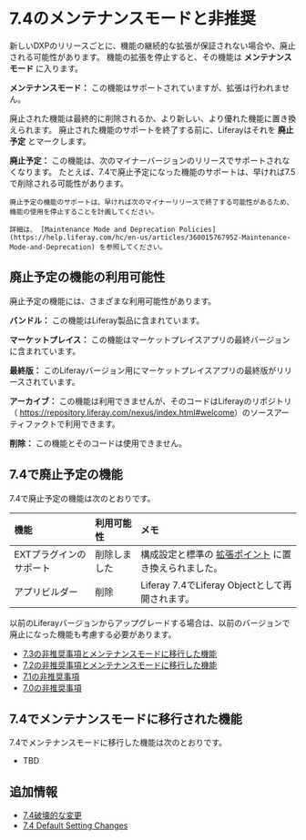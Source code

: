 # 7.4のメンテナンスモードと非推奨

新しいDXPのリリースごとに、機能の継続的な拡張が保証されない場合や、廃止される可能性があります。 機能の拡張を停止すると、その機能は **メンテナンスモード** に入ります。

**メンテナンスモード：** この機能はサポートされていますが、拡張は行われません。

廃止された機能は最終的に削除されるか、より新しい、より優れた機能に置き換えられます。 廃止された機能のサポートを終了する前に、Liferayはそれを **廃止予定** とマークします。

**廃止予定：** この機能は、次のマイナーバージョンのリリースでサポートされなくなります。 たとえば、7.4で廃止予定になった機能のサポートは、早ければ7.5で削除される可能性があります。

```{important}
廃止予定の機能のサポートは、早ければ次のマイナーリリースで終了する可能性があるため、機能の使用を停止することを計画してください。
```

```{important}
詳細は、 [Maintenance Mode and Deprecation Policies](https://help.liferay.com/hc/en-us/articles/360015767952-Maintenance-Mode-and-Deprecation) を参照してください。
```

<a name="deprecated-feature-availability" />

## 廃止予定の機能の利用可能性

廃止予定の機能には、さまざまな利用可能性があります。

**バンドル：** この機能はLiferay製品に含まれています。

**マーケットプレイス：** この機能はマーケットプレイスアプリの最終バージョンに含まれています。

**最終版：** このLiferayバージョン用にマーケットプレイスアプリの最終版がリリースされています。

**アーカイブ：** この機能は利用できませんが、そのコードはLiferayのリポジトリ（ <https://repository.liferay.com/nexus/index.html#welcome>）のソースアーティファクトで利用できます。

**削除：** この機能とそのコードは使用できません。

<a name="features-deprecated-in-74" />

## 7.4で廃止予定の機能

7.4で廃止予定の機能は次のとおりです。

| 機能            | 利用可能性  | メモ                                                                             |
|:------------- |:------ |:------------------------------------------------------------------------------ |
| EXTプラグインのサポート | 削除しました | 構成設定と標準の [拡張ポイント](../../../liferay-internals/extending_liferay.html) に置き換えられました。 |
| アプリビルダー       | 削除     | Liferay 7.4でLiferay Objectとして再開されます。                                           |

以前のLiferayバージョンからアップグレードする場合は、以前のバージョンで廃止になった機能も考慮する必要があります。

* [7.3の非推奨事項とメンテナンスモードに移行した機能](./maintenance-mode-and-deprecations-in-7-3.md)
* [7.2の非推奨事項とメンテナンスモードに移行した機能](./maintenance-mode-and-deprecations-in-7-2.md)
* [7.1の非推奨事項](https://help.liferay.com/hc/en-us/articles/360018403151-Digital-Experience-Platform-7-1-Deprecated-and-Removed-Items)
* [7.0の非推奨事項](https://help.liferay.com/hc/en-us/articles/360018123832-Digital-Experience-Platform-7-0-Deprecated-and-Removed-Items)

<a name="features-moved-to-maintenance-mode-in-74" />

## 7.4でメンテナンスモードに移行された機能

7.4でメンテナンスモードに移行した機能は次のとおりです。

* TBD

<a name="additional-information" />

## 追加情報

* [7.4破壊的な変更](../../../liferay-internals/reference/7-4-breaking-changes.md)
* [7.4 Default Setting Changes](./default-setting-changes-in-7-4.md)
